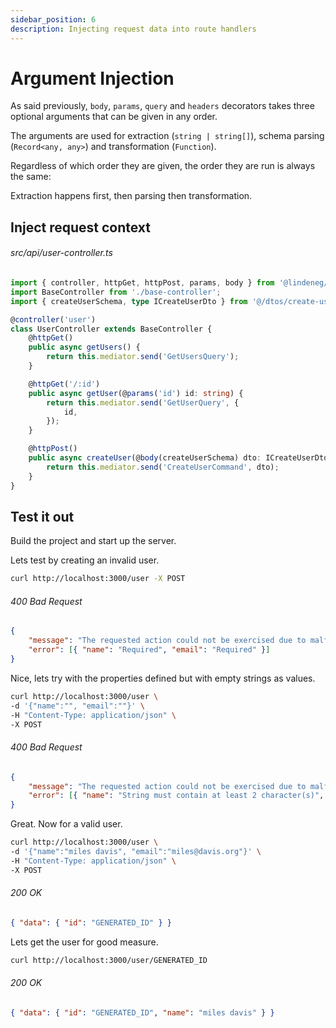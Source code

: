 ```yaml
---
sidebar_position: 6
description: Injecting request data into route handlers
---
```


# Argument Injection

As said previously, `body`, `params`, `query` and `headers` decorators takes three optional arguments that can be given in any order.

The arguments are used for extraction (`string | string[]`), schema parsing (`Record<any, any>`) and transformation (`Function`).

Regardless of which order they are given, the order they are run is always the same:

Extraction happens first, then parsing then transformation.

## Inject request context

###### src/api/user-controller.ts

```ts
import { controller, httpGet, httpPost, params, body } from '@lindeneg/funkallero';
import BaseController from './base-controller';
import { createUserSchema, type ICreateUserDto } from '@/dtos/create-user';

@controller('user')
class UserController extends BaseController {
    @httpGet()
    public async getUsers() {
        return this.mediator.send('GetUsersQuery');
    }

    @httpGet('/:id')
    public async getUser(@params('id') id: string) {
        return this.mediator.send('GetUserQuery', {
            id,
        });
    }

    @httpPost()
    public async createUser(@body(createUserSchema) dto: ICreateUserDto) {
        return this.mediator.send('CreateUserCommand', dto);
    }
}
```

## Test it out

Build the project and start up the server.

Lets test by creating an invalid user.

```bash
curl http://localhost:3000/user -X POST
```

###### 400 Bad Request

```json
{
    "message": "The requested action could not be exercised due to malformed syntax.",
    "error": [{ "name": "Required", "email": "Required" }]
}
```

Nice, lets try with the properties defined but with empty strings as values.

```bash
curl http://localhost:3000/user \
-d '{"name":"", "email":""}' \
-H "Content-Type: application/json" \
-X POST
```

###### 400 Bad Request

```json
{
    "message": "The requested action could not be exercised due to malformed syntax.",
    "error": [{ "name": "String must contain at least 2 character(s)", "email": "Invalid email" }]
}
```

Great. Now for a valid user.

```bash
curl http://localhost:3000/user \
-d '{"name":"miles davis", "email":"miles@davis.org"}' \
-H "Content-Type: application/json" \
-X POST
```

###### 200 OK

```json
{ "data": { "id": "GENERATED_ID" } }
```

Lets get the user for good measure.

```bash
curl http://localhost:3000/user/GENERATED_ID
```

###### 200 OK

```json
{ "data": { "id": "GENERATED_ID", "name": "miles davis" } }
```
